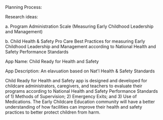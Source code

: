 Planning Process:

Research ideas: 

a. Program Administration Scale (Measuring Early Childhood Leadership and Management) 

b. Child Health & Safety Pro Care Best Practices for measuring Early Childhood Leadership and Management according to 
National Health and Safety Performance Standards

App Name: Child Ready for Health and Safety

App Description: An elavuation based on Nat'l Health & Safety Standards

Child Ready for Health and Safety app is designed and developed for childcare administrators, caregivers, and teachers to evaluate their programs according to 
National Health and Safety Performance Standards of 1) Methods of Supervision; 2) Emergency Exits; and 3) Use of Medications. The Early Childcare Education community will have a better understanding of how facilities can improve their health and safety practices to better protect children from harm.
